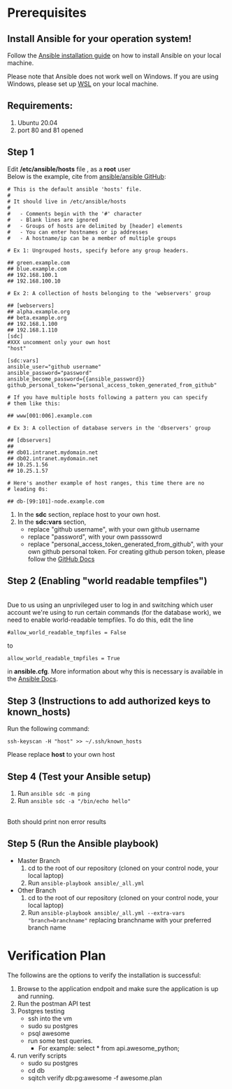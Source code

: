 # Prerequisites

## Install Ansible for your operation system!
Follow the [Ansible installation guide](https://docs.ansible.com/ansible/latest/installation_guide/index.html) on how to install Ansible on your local machine.

Please note that Ansible does not work well on Windows. If you are using Windows, please set up [WSL](https://ubuntu.com/wsl) on your local machine.  

## Requirements:

1. Ubuntu 20.04
2. port 80 and 81 opened

## Step 1
Edit **/etc/ansible/hosts** file , as a **root** user
<br /> Below is the example, cite from [ansible/ansible GitHub](https://github.com/ansible/ansible/blob/devel/examples/hosts.yaml):
```
# This is the default ansible 'hosts' file.
#
# It should live in /etc/ansible/hosts
#
#   - Comments begin with the '#' character
#   - Blank lines are ignored
#   - Groups of hosts are delimited by [header] elements
#   - You can enter hostnames or ip addresses
#   - A hostname/ip can be a member of multiple groups

# Ex 1: Ungrouped hosts, specify before any group headers.

## green.example.com
## blue.example.com
## 192.168.100.1
## 192.168.100.10

# Ex 2: A collection of hosts belonging to the 'webservers' group

## [webservers]
## alpha.example.org
## beta.example.org
## 192.168.1.100
## 192.168.1.110
[sdc]
#XXX uncomment only your own host
"host"

[sdc:vars]
ansible_user="github username"
ansible_password="password"
ansible_become_password={{ansible_password}}
github_personal_token="personal_access_token_generated_from_github"

# If you have multiple hosts following a pattern you can specify
# them like this:

## www[001:006].example.com

# Ex 3: A collection of database servers in the 'dbservers' group

## [dbservers]
## 
## db01.intranet.mydomain.net
## db02.intranet.mydomain.net
## 10.25.1.56
## 10.25.1.57

# Here's another example of host ranges, this time there are no
# leading 0s:

## db-[99:101]-node.example.com 
```

1. In the **sdc** section, replace host to your own host.
2. In the **sdc:vars** section, 
   * replace "github username", with your own github username
   * replace "password", with your own passsowrd
   * replace "personal_access_token_generated_from_github", with your own github personal token. For creating github person token, please follow the [GitHub Docs](https://docs.github.com/en/free-pro-team@latest/github/authenticating-to-github/creating-a-personal-access-token#:~:text=Personal%20access%20tokens%20(PATs)%20are,you%20must%20authorize%20the%20PAT.)

## Step 2 (Enabling "world readable tempfiles")
<br /> Due to us using an unprivileged user to log in and switching which user account we're using to run certain commands (for the database work), we need to enable world-readable tempfiles. To do this, edit the line 

```
#allow_world_readable_tmpfiles = False
```
to
```
allow_world_readable_tmpfiles = True
```
in **ansible.cfg**. More information about why this is necessary is available in the [Ansible Docs](https://docs.ansible.com/ansible/latest/user_guide/become.html#becoming-an-unprivileged-user).

## Step 3 (Instructions to add authorized keys to known_hosts)
Run the following command: 
```
ssh-keyscan -H "host" >> ~/.ssh/known_hosts
```
Please replace **host** to your own host

## Step 4 (Test your Ansible setup)
1. Run ```ansible sdc -m ping```
2. Run ```ansible sdc -a "/bin/echo hello"```

<br /> Both should print non error results

## Step 5 (Run the Ansible playbook)

* Master Branch
  1. cd to the root of our repository (cloned on your control node, your local laptop)
  2. Run ```ansible-playbook ansible/_all.yml```
* Other Branch
  1. cd to the root of our repository (cloned on your control node, your local laptop)
  2. Run ```ansible-playbook ansible/_all.yml --extra-vars "branch=branchname"``` replacing branchname with your preferred branch name
  
 
 # Verification Plan
 The followins are the options to verify the installation is successful:
 
 1. Browse to the application endpoit and make sure the application is up and running.
 2. Run the postman API test
 3. Postgres testing
    * ssh into the vm
    * sudo su postgres
    * psql awesome
    * run some test queries. 
       * For example: select * from api.awesome_python;
 4. run verify scripts
    * sudo su postgres
    * cd db
    * sqitch verify db:pg:awesome -f awesome.plan
